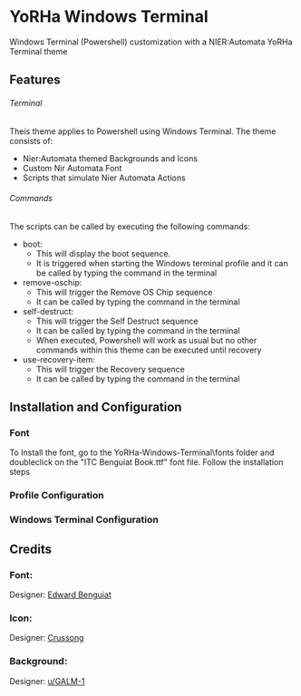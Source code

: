 # YoRHa Windows Terminal
Windows Terminal (Powershell) customization with a NIER:Automata YoRHa Terminal theme

## Features
###### Terminal
Theis theme applies to Powershell using Windows Terminal. The theme consists of:

- Nier:Automata themed Backgrounds and Icons
- Custom Nir Automata Font
- Scripts that simulate Nier Automata Actions

###### Commands
The scripts can be called by executing the following commands:
- boot: 
  - This will display the boot sequence. 
  - It is triggered when starting the Windows terminal profile and it can be called by typing the command in the terminal
- remove-oschip: 
  - This will trigger the Remove OS Chip sequence 
  - It can be called by typing the command in the terminal
- self-destruct: 
  - This will trigger the Self Destruct sequence 
  - It can be called by typing the command in the terminal
  - When executed, Powershell will work as usual but no other commands within this theme can be executed until recovery
- use-recovery-item:
  - This will trigger the Recovery sequence 
  - It can be called by typing the command in the terminal

## Installation and Configuration

### Font
 To Install the font, go to the YoRHa-Windows-Terminal\fonts folder and doubleclick on the "ITC Benguiat Book.ttf" font file. Follow the installation steps
 
### Profile Configuration

### Windows Terminal Configuration

## Credits

### Font:

  Designer: [Edward Benguiat](https://upfonts.com/nier-automata-font/)
  
### Icon:

  Designer: [Crussong](https://www.deviantart.com/crussong/art/NieR-Automata-Icon-Media-604049008) 
  
### Background:
  	
  Designer: [u/GALM-1](https://www.reddit.com/r/nier/comments/5vves3/1080p_wallpaper_yorha_for_the_glory_of_mankind/)
